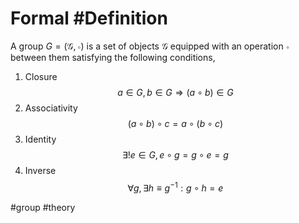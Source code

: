 # Formal #Definition
A group $G=(\mathcal{G}, \circ)$ is a set of objects $\mathcal{G}$ equipped with an operation $\circ$ between them satisfying the following conditions,
1. Closure $$a\in G, b\in G \Rightarrow (a \circ b ) \in G$$
2. Associativity$$(a \circ b) \circ c = a \circ (b \circ c)$$
3. Identity$$\exists! e \in G, e \circ g = g \circ e = g$$
4. Inverse$$\forall g, \exists h \equiv g^{-1}:g \circ h = e$$

#group #theory